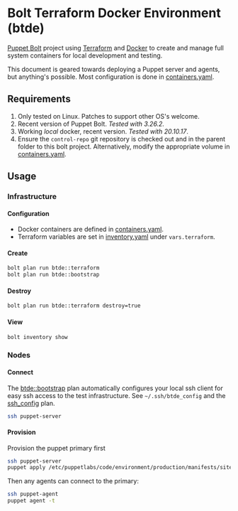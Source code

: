 # Bolt Terraform Docker Environment (btde)

[Puppet Bolt] project using [Terraform] and [Docker] to create and manage
full system containers for local development and testing.

This document is geared towards deploying a Puppet server and agents,
but anything's possible. Most configuration is done in [containers.yaml].

## Requirements

1. Only tested on Linux. Patches to support other OS's welcome.
1. Recent version of Puppet Bolt. _Tested with 3.26.2._
1. Working _local_ docker, recent version. _Tested with 20.10.17_.
1. Ensure the `control-repo` git repository is checked out and in the parent
   folder to this bolt project.
   Alternatively, modify the appropriate volume in [containers.yaml].

## Usage

### Infrastructure

#### Configuration

* Docker containers are defined in [containers.yaml].
* Terraform variables are set in [inventory.yaml] under `vars.terraform`.

#### Create

```sh
bolt plan run btde::terraform
bolt plan run btde::bootstrap
```

#### Destroy

```sh
bolt plan run btde::terraform destroy=true
```

#### View

```sh
bolt inventory show
```

### Nodes

#### Connect

The [btde::bootstrap] plan automatically configures your local ssh client for
easy ssh access to the test infrastructure. See `~/.ssh/btde_config` and
the [ssh_config] plan.

```sh
ssh puppet-server
```

#### Provision

Provision the puppet primary first

```sh
ssh puppet-server
puppet apply /etc/puppetlabs/code/environment/production/manifests/site.pp
```

Then any agents can connect to the primary:

```sh
ssh puppet-agent
puppet agent -t
```

[btde::bootstrap]: manifests/bootstrap.pp
[inventory.yaml]: inventory.yaml
[containers.yaml]: containers.yaml
[ssh_config]: plans/local/ssh_config.pp
[Docker]: https://docker.com
[Terraform]: https://terraform.io
[Puppet Bolt]: https://puppet.com/docs/bolt/
